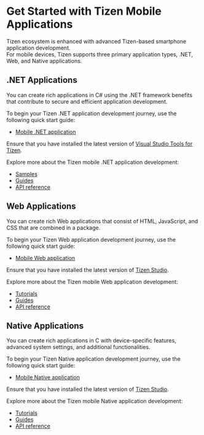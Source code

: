 # Get Started with Tizen Mobile Applications

Tizen ecosystem is enhanced with advanced Tizen-based smartphone application development.  
For mobile devices, Tizen supports three primary application types, .NET, Web, and Native applications.

## .NET Applications
You can create rich applications in C# using the .NET framework benefits that contribute to secure and efficient application development. 

To begin your Tizen .NET application development journey, use the following quick start guide:
-   [Mobile .NET application](/application/dotnet/get-started/mobile/first-app.md)

Ensure that you have installed the latest version of [Visual Studio Tools for Tizen](https://marketplace.visualstudio.com/items?itemName=tizen.VSToolsforTizen).
	
Explore more about the Tizen mobile .NET application development:
-   [Samples](/application/dotnet/samples/?profiles=%5B"Mobile"%5D)	
-   [Guides](/application/dotnet/guides/)
-   [API reference ](/application/dotnet/api/overview.md)

## Web Applications
You can create rich Web applications that consist of HTML, JavaScript, and CSS that are combined in a package. 

To begin your Tizen Web application development journey, use the following quick start guide:
-   [Mobile Web application](/application/web/get-started/mobile/first-app.md)

Ensure that you have installed the latest version of [Tizen Studio](https://developer.tizen.org/development/tizen-studio/download).

Explore more about the Tizen mobile Web application development:
-   [Tutorials](/application/web/tutorials/overview.md)
-   [Guides](/application/web/guides/index.md)
-   [API reference](/application/web/api/index.md) 

## Native Applications
You can create rich applications in C with device-specific features, advanced system settings, and additional functionalities.

To begin your Tizen Native application development journey, use the following quick start guide:
-   [Mobile Native application](/application/native/get-started/mobile/first-app.md)

Ensure that you have installed the latest version of [Tizen Studio](https://developer.tizen.org/development/tizen-studio/download).

Explore more about the Tizen mobile Native application development:
-   [Tutorials](/application/native/tutorials/overview.md)
-   [Guides](/application/native/guides/index.md)
-   [API reference](/application/native/api/overview.md)


